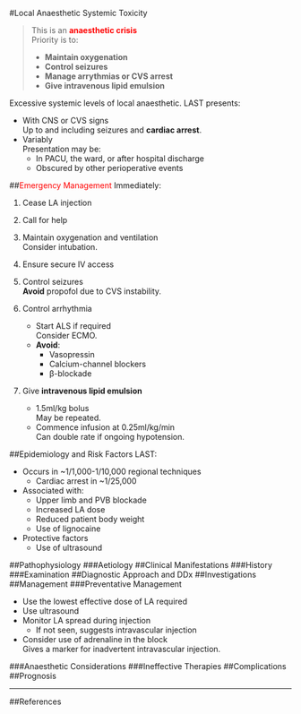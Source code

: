 #Local Anaesthetic Systemic Toxicity

> This is an <span style="color:red">**anaesthetic crisis**</span>  
> Priority is to:
>* **Maintain oxygenation**
>* **Control seizures**
>* **Manage arrythmias or CVS arrest**
>* **Give intravenous lipid emulsion**


Excessive systemic levels of local anaesthetic. LAST presents:
* With CNS or CVS signs  
Up to and including seizures and **cardiac arrest**.
* Variably  
Presentation may be:
	* In PACU, the ward, or after hospital discharge
	* Obscured by other perioperative events

##<span style="color:red">Emergency Management</span>
Immediately:
1. Cease LA injection
2. Call for help
3. Maintain oxygenation and ventilation  
Consider intubation.
4. Ensure secure IV access


5. Control seizures  
**Avoid** propofol due to CVS instability.
6. Control arrhythmia
	* Start ALS if required  
	Consider ECMO.
	* **Avoid**:
		* Vasopressin
		* Calcium-channel blockers
		* β-blockade
7. Give **intravenous lipid emulsion**
	* 1.5ml/kg bolus  
	May be repeated.
	* Commence infusion at 0.25ml/kg/min  
	Can double rate if ongoing hypotension.





##Epidemiology and Risk Factors
LAST:
* Occurs in ~1/1,000-1/10,000 regional techniques
	* Cardiac arrest in ~1/25,000
* Associated with:
	* Upper limb and PVB blockade
	* Increased LA dose
	* Reduced patient body weight
	* Use of lignocaine
* Protective factors
	* Use of ultrasound


##Pathophysiology
###Aetiology
##Clinical Manifestations
###History
###Examination
##Diagnostic Approach and DDx
##Investigations
##Management
###Preventative Management
* Use the lowest effective dose of LA required
* Use ultrasound
* Monitor LA spread during injection
	* If not seen, suggests intravascular injection
* Consider use of adrenaline in the block  
Gives a marker for inadvertent intravascular injection.



###Anaesthetic Considerations
###Ineffective Therapies
##Complications
##Prognosis

---
##References

